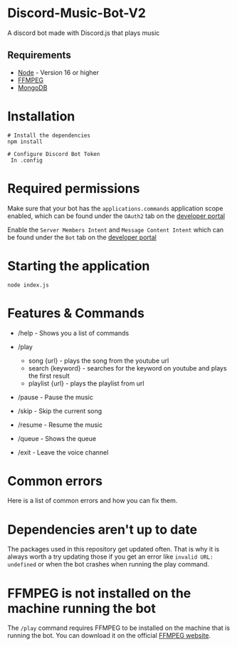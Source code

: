 # Discord-Music-Bot-V2
A discord bot made with Discord.js that plays music

## Requirements

- [Node](https://nodejs.org/en/) - Version 16 or higher
- [FFMPEG](https://www.ffmpeg.org/)
- [MongoDB](https://www.mongodb.com/)

# Installation

```
# Install the dependencies
npm install

# Configure Discord Bot Token
 In .config
```

# Required permissions

Make sure that your bot has the `applications.commands` application scope enabled, which can be found under the `OAuth2` tab on the [developer portal](https://discord.com/developers/applications/)

Enable the `Server Members Intent` and `Message Content Intent` which can be found under the `Bot` tab on the [developer portal](https://discord.com/developers/applications/)

# Starting the application

```
node index.js
```

# Features & Commands

- /help - Shows you a list of commands

- /play
  - song {url}       - plays the song from the youtube url
  - search {keyword} - searches for the keyword on youtube and plays the first result
  - playlist {url}   - plays the playlist from url

- /pause - Pause the music

- /skip - Skip the current song

- /resume - Resume the music

- /queue - Shows the queue

- /exit - Leave the voice channel

# Common errors

Here is a list of common errors and how you can fix them.

# Dependencies aren't up to date

The packages used in this repository get updated often. That is why it is always worth a try updating those if you get an error like `invalid URL: undefined` or when the bot crashes when running the play command.

# FFMPEG is not installed on the machine running the bot

The `/play` command requires FFMPEG to be installed on the machine that is running the bot. You can download it on the official [FFMPEG website](https://www.ffmpeg.org/).
